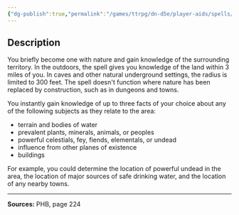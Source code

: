```yaml
---
{"dg-publish":true,"permalink":"/games/ttrpg/dn-d5e/player-aids/spells/level-5/commune-with-nature/","tags":["ttrpg/dnd/5e","verbal","somatic","ritual","spell"],"noteIcon":""}
---
```



## Description
You briefly become one with nature and gain knowledge of the surrounding territory.
In the outdoors, the spell gives you knowledge of the land within 3 miles of you.
In caves and other natural underground settings, the radius is limited to 300 feet.
The spell doesn't function where nature has been replaced by construction, such as in dungeons and towns.

You instantly gain knowledge of up to three facts of your choice about any of the following subjects as they relate to the area:
- terrain and bodies of water
- prevalent plants, minerals, animals, or peoples
- powerful celestials, fey, fiends, elementals, or undead
- influence from other planes of existence
- buildings

For example, you could determine the location of powerful undead in the area, the location of major sources of safe drinking water, and the location of any nearby towns.

---

**Sources:** PHB, page 224
